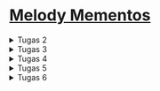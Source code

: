 # [Melody Mementos](https://melody-mementos.adaptable.app/)

<details>
<summary> Tugas 2 </summary>

### 1. Cara meimplementasi checklist pada tugas
Saya membuat proyek Django baru dengan pertama membuat folder baru di lokal dan github dengan nama yang sama. Saya menghubungkan keduanya dengan perintah git add remote origin. Lalu, saya membuat virtual environment untuk projek baru ini dan mendownload django serta requirements lainnya. Lalu, saya membuat proyek django baru dengan perintah "django-admin startproject koleksi_kpop ." 
Saya mengganti allowed hosts di settings.py agar dapat diakses oleh semua host dan menambahkan dokumen .gitignore dengan isi seperti di tutorial 0. 
Kemudian saya membuat aplikasi main dengan perintah "python manage.py startapp main" dan menambahkan 'main' di installed apps pada settings.py agar aplikasi tersebut dapat dijalankan dalam proyek
Untuk routing proyek perlu ditambahkan path baru dalam urlpatterns yang mengarah ke main dan ketika URL terkait diakses, akan mengacu ke urls.py yang ada di aplikasi main
Lalu, checklist selanjutnya dilakukan dengan membuat function di models.py yang berisi atribut yang diinginkan. Diluar atribut wajib, saya menambahkan 2 atribut lagi, yaitu artist sebagai artist yang merilis produk tersebut dengan tipe CharField dan date_release sebagai tanggal rilis produk dengan tipe DateField
Checklist selanjutnya adalah membuat fungsi di views.py. Saya membuat fungsi bernama show_main untuk menampilkan data pada tampilannya. Untuk itu, terdapat dictionary yang nanti value-nya dapat diakses dengan memanggil key-nya di main.html. Setelah itu function return function render dimana akan me-render tampilan HTML.
Untuk routing perlu ditambahkan urls.py di dalam aplikasi main. Lalu, menambahkan url_pattern yang didalamnya ada function path dimana ketika berada di main akan memanggil fungsi show_main pada views.py.
Terakhir saya melakukan deployment di adaptable dengan menghubungkannya pada repo yang ada di github. Saya memilih repo proyek yang baru saja di buat dan menggunakan branch main. Lalu, saya memilih python app template sebagai template deployment dan PostgreSQL sebagai tipe basis data. python version saya memasukkan versi 3.8 sesuai venv saya dan start commmandnya "python manage.py migrate && gunicorn koleksi_kpop.wsgi". Terakhir saya memasukkan nama aplikasi, mencentang "HTTP Listener On Port", dan melakukan deployment.

### 2. Bagan berisenya
![](/image/bagan%20http%20req.jpg)
Pada saat pertama urls.py menerima HTTP request, urls.py akan mencari path yang sesuai dengan requestnya. Lalu, akan diarahkan ke views.py sesuai dengan URL yang korespondensi dan menjalankan fungsi yang dipanggil. Pada fungsi tersebut, kita dapat menulis, membaca, dan menghapus dari database. Kemudian, tampilan di render main.html dengan memanfaatkan data yang dibaca oleh views.py.

### 3. Mengapa menggunakan virtual environment? 
venv digunakan untuk memisahkan dependencies antara proyek karena tiap proyek memiliki kebutuhan yang berbeda sehingga bisa saja bentrok antarproyek. Kita tetap bisa membuat aplikasi web berbasis Django tanpa menggunakan virtual environment jika proyek tersebut tidak bentrok dengan proyek lain yang juga dibuat tanpa virtual environment. Misal kedua proyek tersebut menggunakan django dengan versi yang berbeda, maka tidak mungkin akan berhasil.

### 4. Perbedaan MVC, MVT, MVVM
1. MVC adalah Model, View, Controller. Model bertugas mengatur data dan logika (backend). View bertugas untuk mengatur bagaimana informasi atau data akan ditampilkan ke pengguna. Controller bertugas untuk menerima input dari pengguna, lalu memprosesnya dengan memberikan perintah ke model untuk mengolah data dan view untuk mengolah tampilan.

2. MVT adalah Model, View, Template. Model bertugas mengatur data dan logika, juga memberikan data yang dibutuhkan ke view. View bertugas untuk menyediakan/menyiapkan data yang dibutuhkan oleh template agar siap dipakai. Template berfungsi untuk mengatur tampilan dari data-data tersebut.

3. MVVM adalah Model, View, ViewModel. Model bertugas untuk mengatur data dan logika. View bertugas untuk mengatur tampilan pengguna dan hanya menampilkan data pada tempat yang sesuai, tanpa adanya proses logika. ViewModel bertugas sebagai perantara Model dan View, dimana data dari Model akan di-format disini dan dikirim ke view untuk ditampilkan. 

Perbedaan: 
- Ketika mau melakukan modifikasi pada data, di MVC yang melakukannya adalah controller, di MVT dilakukan dengan cara view mengirimkan perintah ke model dan dilaksanakan oleh model, di MVVM dilakukan dengan cara viewmodel mengirimkan perintah ke model dan modifikasi akan dilakukan oleh model. 
- Ketika ingin mengubah tampilan, di MVC dilakukan dengan cara controller mengirimkan perintah ke view dan view yang melakukan perubahan, di MVT hal ini dilakukan oleh template, dan di MVVM hal ini dilakukan oleh view setelah mendapat perintah dari viewmodel.
</details>

<details> 
<summary>Tugas 3</summary>

### 1. Apa perbedaan antara form POST dan form GET dalam Django?
Form POST dan GET digunakan untuk mengirim data dari form ke server. 
Saat mengirimkan data dengan POST, nilai variabel tidak ditampilkan di URL karena request dikirimkan sebagai bagian dari HTTP Request Body. Sedangkan, GET menampilkan nilai variabel di URL. Maka dari itu, POST dianggap lebih aman dibandingkan GET terutama jika data yang ditransmisi adalah data sensitif.
Karena nilai variabel dimasukkan pada method GET, maka data yang dapat ditransmisi juga terbatas, sehingga POST lebih cocok digunakan jika mengirim data yang berukuran besar.

### 2. Apa perbedaan utama antara XML, JSON, dan HTML dalam konteks pengiriman data?
XML dan JSON banyak digunakan untuk mengirimkan data yang terstruktur, sedangkan HTML lebih digunakan untuk membuat tampilan pada web aplikasi. 
Pengiriman data menggunakan XML dan JSON memiliki struktur yang berbeda. XML mengirim data dengan struktur tree dimana tiap data akan memiliki tag dan closing tag. Dokumen XML juga harus memiliki root element yang merupakan parent dari tag lainnya. Di sisi lain, dokumen JSON mengirim data dalam bentuk yang mirip dengan object pada JavaScript, yaitu berbentuk seperti dictionary pada python. Dokumen JSON terdiri dari key-value pair yang sepenuhnya text, sehingga mudah untuk dibaca manusia.
Lalu, HTML digunakan untuk menampilkan data yang diterima itu agar lebih nyaman dilihat di web aplikasi yang dibuat, misalnya dengan bentuk tabel. Namun, HTML juga bisa digunakan untuk mengirim data berbentuk formulir atau dari parameter URL.

### 3. Mengapa JSON sering digunakan dalam pertukaran data antara aplikasi web modern?
Hal ini karena penyajian data dengan JSON lebih mudah dibaca untuk manusia dan bentuknya lebih sederhana daripada XML, tetapi tetap mampu untuk merepresentasikan struktur data yang kompleks. Selain itu, JSON memiliki sintaks yang lebih ringan yang berarti data yang sama memiliki ukuran file lebih kecil, sehingga pertukaran data akan lebih efisien. JSON juga dapat digunakan dengan berbagai bahasa pemrograman dan syntax-nya mirip dengan JavaScript. 

### 4. Jelaskan bagaimana cara kamu mengimplementasikan checklist di atas secara step-by-step
Pertama, Saya membuat forms.py yang berguna sebagai struktur input form yang ingin dibuat. File tersebut kemudian diisi dengan sebuah class yang bernama ProductForm yang mengambil bentuk dasar dari ModelForm. Kemudian, saya menyatakan objek yang ingin dibuat adalah 'Item' dan atribut apa saja yang perlu diinput pengguna. 
Setelahnya, saya menambahkan fungsi baru pada views.py yang membuat instansiasi dari class ProductForm. Fungsi juga mengecek apakah input yang dimasukkan valid dan menyimpannya jika valid. Melalui fungsi ini juga, tampilan untuk input form di render dengan memanggil fungsi yang merender html create_product.
Selanjutnya, saya membuat file html dengan nama create_product.html dalam folder templates di aplikasi main. Lalu, saya menulis terlebih dahulu keterangan bahwa file ini extends dari base.html dan menyatakan bagian block content. Kemudian, saya membuat form dengan method POST karena form ini bertujuan menambahkan item baru ke database. Lalu, struktur form yang ada di forms.py diambil dengan perantara views.py untuk ditampilkan sebagai tabel. Juga ada tombol untuk mengirimkan data yang telah dimasukkan.
Saya juga menambahkan button yang mengarah ke halaman input form ketika ditekan. Penambahan button dilakukan melalui main.html dan button disisipkan hyperlink ke halaman create_product.
Terakhir untuk checklist pertama adalah membuat routing di urls.py pada aplikasi main agar create_product dapat diakses. Routing dilakukan dengan import fungsi baru (create_product) tadi dan menambahkannya juga dalam urlpatterns.
<br>
Pada checklist selanjutnya, saya pertama menambahkan code pada fungsi show_main untuk menampilkan data dalam format HTML. Saya menambahkan variabel items yang berisi semua datanya, dimana akan digunakan untuk menampilkan data di HTML. Kemudian di main.html saya menambahkan kode untuk menampilkan data dalam bentuk tabel seperti berikut.

```
<table>
        <tr>
            <th>Name</th>
            <th>Amount</th>
            <th>Artist</th>
            <th>Description</th>
        </tr>

        {% comment %} Berikut cara memperlihatkan data produk di bawah baris ini {% endcomment %}

        {% for item in items %}
            <tr>
                <td>{{item.name}}</td>
                <td>{{item.amount}}</td>
                <td>{{item.artist}}</td>
                <td>{{item.description}}</td>
            </tr>
        {% endfor %}
    </table>
```

Untuk data dengan format XML dan JSON, masing-masing dibuat fungsi dan menyimpan semua objek dari Item dalam sebuah variabel. Lalu, data itu di serialize masing-masing sebagai XML dan JSON sesuai fungsinya. Hasil serialisasi itu di-return sebagai HTTP Response.
Untuk menampilkan data dengan format XML dan JSON berdasarkan ID hanya berbeda saat mengambil objek dari Item. Disini diambil objek dari id yang diinginkan saja dan tidak semua objek. Data diserialisasi dan hasilnya di-return sebagai HTTP Response.
<br>
Saya melakukan routing dengan mengimport semua nama fungsi baru di views.py pada urls.py di aplikasi main. Selanjutnya, tambahkan path untuk setiap fungsi di urlpatterns. 
<br>
Terakhir, untuk menjawab pertanyaan di README saya membuka referensi materi dari tutorial 2, slides kuliah, dan membaca artikel di internet.

### 5. Screenshot dari hasil akses URL pada Postman
1. HTML
![](/image/show_main_html.jpg)
![](/image/show_main_html_2.jpg)
![](/image/show_main_html_3.jpg)
![](/image/show_main_html_4.jpg)

2. XML
![](/image/show_xml.jpg)

3. JSON
![](/image/show_json.jpg)

4. XML by ID
![](/image/show_xml_by_id.jpg)

5. JSON by ID
![](/image/show_json_by_id.jpg)
</details>

<details>
<summary>Tugas 4</summary>

### 1. Apa itu Django UserCreationForm, dan jelaskan apa kelebihan dan kekurangannya?
UserCreationForm merupakan library bawaan dari Django yang berfungsi untuk membuat formulir registrasi pengguna baru, sehingga programmer tidak perlu membuat kode dari awal. Kelebihannya adalah kemudahan yang diberikan pada programmer karena dapat memvalidasi input username dan password sesuai aturan dasar, misalnya panjang password harus lebih dari 8 karakter. Di sisi lain, kekurangannya adalah kurangnya kustomisasi yang dapat dilakukan, misalnya tidak bisa menambahkan field jenis kelamin dan tidak bisa menambahkan captcha. UserCreationForm juga perlu kustomisasi lebih untuk menambahkan aturan pembuatan password yang lebih kuat, seperti wajib mengandung huruf kapital.

### 2. Apa perbedaan antara autentikasi dan otorisasi dalam konteks Django, dan mengapa keduanya penting?
Autentikasi adalah proses memverifikasi pengguna yang sedang memanfaatkan apliaksi kita. Contohnya adalah proses login. Sedangkan otorisasi adalah proses pengecekan apakah pengguna boleh mengakses suatu hal. Keduanya penting karena autentikasi dan otorisasi memiliki peran yang berbeda dimana keduanya saling melengkapi. Autentikasi menghambat hacker untuk berpura-pura menjadi seorang pengguna dan otorisasi menghambat orang-orang tidak berkepentingan untuk melakukan suatu aksi tertentu. 

### 3. Apa itu cookies dalam konteks aplikasi web, dan bagaimana Django menggunakan cookies untuk mengelola data sesi pengguna?
Cookies adalah penyimpanan data dengan ukuran maksimal 4 KB yang akan dihapus/kadaluarsa sesuai waktu yang ditentukan programmer. Sesi pengguna itu sendiri hanya bertahan dalam 1 tab dan sesi berakhir saat sesi ditutup, berarti pengguna harus login kembali. Sesi antara satu pengguna dengan yang lainnya dibedakan dengan session ID. Nilai session ID ini disimpan sebagai cookie, sehingga dapat diakses oleh semua window. Hal ini menghasilkan holding state, sehingga pengguna tidak perlu berulang kali melakukan login.

### 4. Apakah penggunaan cookies aman secara default dalam pengembangan web, atau apakah ada risiko potensial yang harus diwaspadai?
Cookies itu sendiri tidak dapat digunakan untuk mentransfer virus. Namun, perlu diwaspadai jika cookies berisi informasi sensitif yang tidak di enkripsi karena dapat dicuri/dimodifikasi informasinya. 

### 5. Jelaskan bagaimana cara kamu mengimplementasikan checklist di atas secara step-by-step (bukan hanya sekadar mengikuti tutorial).
Pertama, saya mengimport semua fungsi yang dibutuhkan untuk membuat register, login, dan logout. Lalu, saya membuat fungsi baru di views.py bernama register yang membuat suatu form default dengan USerCreationForm bawaan Django. Di dalam fungsi itu dibuat kondisi ketika pengguna request methodnya adalah POST, maka akan dibuat UserCreationForm sesuai input yang dimasukan pengguna pada request.POST. Jika formnya berisi data yang valid, maka form akan disimpan dengan form.save(), menampilkan pesan sukses dengan message.success(), dan pengguna diteruskan ke halaman login dengan return. Jika tidak valid, pengguna akan tetap di halaman register.html. 
Selanjutnya, saya membuat file register.html di dalam folder templates dan mengisinya dengan code sebagai berikut.
```html
{% extends 'base.html' %}

{% block meta %}
    <title>Register</title>
{% endblock meta %}

{% block content %}  

<div class = "login">
    
    <h1>Register</h1>  

        <form method="POST" >  
            {% csrf_token %}  
            <table>  
                {{ form.as_table }}  
                <tr>  
                    <td></td>
                    <td><input type="submit" name="submit" value="Daftar"/></td>  
                </tr>  
            </table>  
        </form>

    {% if messages %}  
        <ul>   
            {% for message in messages %}  
                <li>{{ message }}</li>  
                {% endfor %}  
        </ul>   
    {% endif %}

</div>  

{% endblock content %}
```

Selanjutnya, saya membuat fungsi login_user di views.py. Saya membuat kasus ketika request methodnya adalah post dimana program akan mengambil input username dan password yang dimasukkan lalu dilakukan autentikasi. Jika autentikasi berhasil, maka dilakukan login dengan function built-in dan mengarahkan pengguna ke halaman main. Ketika request methodnya bukan POST, maka pengguna tetap di halaman login. Untuk tampilan login, saya membuat login.html dengan isi code sebagai berikut.
```html
{% extends 'base.html' %}

{% block meta %}
    <title>Login</title>
{% endblock meta %}

{% block content %}

<div class = "login">

    <h1>Login</h1>

    <form method="POST" action="">
        {% csrf_token %}
        <table>
            <tr>
                <td>Username: </td>
                <td><input type="text" name="username" placeholder="Username" class="form-control"></td>
            </tr>
                    
            <tr>
                <td>Password: </td>
                <td><input type="password" name="password" placeholder="Password" class="form-control"></td>
            </tr>

            <tr>
                <td></td>
                <td><input class="btn login_btn" type="submit" value="Login"></td>
            </tr>
        </table>
    </form>

    {% if messages %}
        <ul>
            {% for message in messages %}
                <li>{{ message }}</li>
            {% endfor %}
        </ul>
    {% endif %}     
        
    Don't have an account yet? <a href="{% url 'main:register' %}">Register Now</a>

</div>

{% endblock content %}
```

Selanjutnya, untuk logout saya membuat fungsi yang memanfaatkan function built-in logout dan mengembalikan pengguna ke halaman login. Lalu, pengguna dapat melakukan logout dengan button logout yang saya tambahkan pada halaman utama dengan kode tambahan di main.html (setelah button add new product) sebagai berikut.
```html
<a href="{% url 'main:logout' %}">
    <button>
        Logout
    </button>
</a>
```
Setelah itu saya melakukan routing di urls.py dengan mengimport semua fungsi yang baru dibuat dan menambahkan path nya ke urlpatterns. Saya juga menambahkan restriksi untuk halaman main yang hanya dapat diakses ketika sudah login agar pengalaman pengguna semakin lancar. Saya membuat ini dengan decorator login_required yang ada dari Django.

Checklist kedua saya lakukan dengan menjalankan server dan mengakses localhost. Saya memanfaatkan halaman register yang telah saya buat untuk membuat 2 akun dan mengisi dengan dummy data. Kemudian, saya melakukan checklist ketiga, yaitu integrasi Item dengan User. Langkah pertama yang saya lakukan adalah mengimport User dan menambahkan atribut user di model Item. Lalu, saya melakukan migrations. Langkah selanjutnya, saya mengubah function create_product di views.py. Function perlu diganti supaya form tidak langsung disimpan ke database. Saya menambahkan informasi user di formnya sesuai dengan user yang sekarang login dan setelahnya baru disimpan ke database. Lalu, item yang ditampilkan juga di-filter agar yang ditampilkan hanya item dari user yang sedang login di sesi itu. 

Checklist keempat saya lakukan dengan menyimpan jam login dengan cookie pada function login menambahkan code `response.set_cookie('last_login', str(datetime.datetime.now()))` Saya menambahkan informasi ini dalam dictionary context function show_main yang di pass ke main.html agar bisa di render informasinya. Kemudian, saya juga merubah value dari nama dalam dictionary context function show_main agar mengirimkan username dari user yang sekarang sedang login.

Terakhir, saya menjawab pertanyaan dengan membaca kembali tutorial, slides, dan mencari informasi di internet.
</details>

<details>
<summary>Tugas 5</summary>

### 1. Jelaskan manfaat dari setiap element selector dan kapan waktu yang tepat untuk menggunakannya
- Element Selector berguna untuk memilih semua element dengan tag yang sama. Selector ini dapat digunakan jika kita ingin memilih semua elemen dalam sebuah file HTML yang memiliki tag tersebut.

- ID Selector digunakan untuk memilih element yang memiliki ID tersebut. ID biasanya bersifat unik, sehingga cocok ketika kita ingin mengubah sebuah element khusus.

- Class Selector digunakan untuk memilih sekelompok element dengan class sama. Selector ini biasa digunakan untuk mengelompokkan elemen yang karakteristiknya mirip, sehingga styling dilakukan secara bersamaan.

### 2. Jelaskan HTML5 Tag yang kamu ketahui
- head = digunakan untuk menyatakan bagian header dari sebuah file HTML
- body = digunakan untuk menyatakan bagian body dari sebuah file HTML
- style = digunakan ketika kita ingin membuat internal style sheet CSS
- h1, h2, h3, dst = digunakan untuk membuat header
- a = untuk memuat hyperlink
- button = untuk membuat button
- form = untuk membuat form input bagi pengguna memasukkan data
- input = digunakan untuk menerima input dari pengguna
- img = untuk menampilkan gambar
- div = untuk mengelompokkan element dalam HTML

### 3. Jelaskan perbedaan antara margin dan padding.
- Margin digunakan untuk mengatur jarak antara lement lain dengan border element bersangkutan. Transparan atau tidak memiliki warna.
- Padding digunakan untuk mengatur jarak antara isi (content) dengan border dirinya sendiri. Warnanya mengikuti background dari element.

### 4. Jelaskan perbedaan antara framework CSS Tailwind dan Bootstrap. Kapan sebaiknya kita menggunakan Bootstrap daripada Tailwind, dan sebaliknya?
Bootstrap memiliki banyak komponen yang built-in dan siap kita pakai. Di sisi lain, Tailwind menyediakan komponen yang lebih dasar, sehingga perlu kustomisasi lebih lanjut. Tailwind lebih baik digunakan untuk membuat desain yang kompleks karena potensi kustomisasinya lebih besar. Bootstrap baik digunakan untuk membuat desain yang sudah ditentukan dan cepat, misalnya prototype.

### 5. Jelaskan bagaimana cara kamu mengimplementasikan checklist di atas secara step-by-step (bukan hanya sekadar mengikuti tutorial)
Saya membuat navbar dengan menggunakan template yang ada pada website Bootstrap. Kemudian, saya mengubahnya sesuai kebutuhan aplikasi saya. Selanjutnya, saya banyak mencari sumber-sumber dari internet dan memanfaatkan fitur inspect element untuk menemukan styling CSS yang saya butuhkan. Saya juga menggunakan beberapa built-in dari website Bootstrap, yaitu pada register dan create_product. 

</details>

<details>
<summary>Tugas 6</summary>

### 1. Jelaskan perbedaan antara asynchronous programming dengan synchronous programming.
Asynchronous programming berarti task selanjutnya dapat berjalan tanpa menunggu task sebelumnya selesai. Hal ini berarti akan ada beberapa task yang berjalan sekaligus membuat program lebih efisien dan responsif, tetapi di saat yang bersamaan flow program menjadi lebih rumit dengan adanya pemanfaatan callback dan promises.
Di sisi lain, synchronous programming berarti untuk menjalankan sebuah task harus menunggu task sebelumnya selesai. Hal ini berarti hanya 1 task yang dijalankan dalam satu waktu dan flow program menjadi linier. Hal ini membuat program lebih mudah dipahami/intuitif.

### 2. Dalam penerapan JavaScript dan AJAX, terdapat penerapan paradigma event-driven programming. Jelaskan maksud dari paradigma tersebut dan sebutkan salah satu contoh penerapannya pada tugas ini.
Event-driven programming berarti program akan menjalankan suatu task/function ketika ada suatu event yang terjadi, bukan berdasarkan urutan ditulisnya kode. Event ini dapat berupa mouse hover, mouse click, dll. Contohnya pada tugas ini adalah `document.getElementById("button_add").onclick = addProduct`

### 3. Jelaskan penerapan asynchronous programming pada AJAX.
AJAX memanfaatkan asynchronous programming pada data transfer. Pada AJAX, suatu function ditambahkan keyword async untuk menandakan function itu berjalan secara asynchronous. Kemudian, kita dapat menggunakan syntax fetch() untuk membuat asynchronous HTTP GET Request dan await untuk membiarkan task lain tetap berjalan sambil menunggu server memproses request dan memberi respon. Barulah hasil respon itu akan dikelola lagi oleh JavaScript jika diperlukan.

### 4. Pada PBP kali ini, penerapan AJAX dilakukan dengan menggunakan Fetch API daripada library jQuery. Bandingkanlah kedua teknologi tersebut dan tuliskan pendapat kamu teknologi manakah yang lebih baik untuk digunakan.
Fetch API:
- tidak menggunakan library eksternal
- membuat request dengan promise, sehingga mudah untuk membuat asynchronous program
- menyediakan basic instruction untuk melakukan POST, GET, PUT, DELETE, dll
- butuh lebih banyak coding manual untuk instruksi yang lebih rumit

jQuery:
- perlu mengunduh library eksternal
- kompatibel untuk cross-browser karena bisa menyesuaikan dengan perbedaan yang ada di setiap browser 
- Menyediakan instruksi yang lebih lengkap, sehingga kode yang perlu dibuat menjadi lebih simpel

Menurut saya, dalam konteks PBP ini lebih cocok menggunakan Fetch API karena sebagai pemula lebih baik kita menggunakan yang basic dulu. Namun, jQuery akan lebih cocok jika proyek yang ingin dibuat lebih rumit.

### 5. Jelaskan bagaimana cara kamu mengimplementasikan checklist di atas secara step-by-step (bukan hanya sekadar mengikuti tutorial).
Pertama, untuk mengimplementasi AJAX GET, maka saya membuat fungsi getProducts terlebih dahulu untuk fetch di main.html yang memanggil suatu fungsi di views.py. Lalu di views.py yang mengambil item untuk user itu dan mengembalikannya dalam format JSON. Selanjutnya saya membuat fungsi untuk me-refresh tampilan card, dimana fungsi akan memanggil fungsi getProducts tadi dan memindahkan code pembuatan HTML card nya di dalam fungsi refresh ini dengan membuat suatu card untuk tiap itemnya. Tidak lupa saya membuat routing untuk fungsi baru di views.py tadi.

Kedua, untuk AJAX POST saya membuat modal dengan menggunakan template dari bootstrap. Saya membuat button untuk membuka modal tersebut. Lalu, saya membuat fungsi create_ajax di views.py yang berfungsi untuk menambahkan item. Fungsi tersebut akan mengambil data yang diisi dalam modal, membuat object Item baru dengan data yang didapatkan, dan menyimpannya di basis data. Kemudian, saya membuat routing untuk fungsi tersebut. 
Untuk menghubungkan form yang ke fungsi create_ajax, saya membuat sebuah fungsi menggunakan javascript. Fungsi ini adalah addProduct dan akan melakukan fetch terhadap create_ajax dengan mengirimkan HTTP request dengan method POST dan body berupa data-data yang di-input pada modal. Kemudian, saya memanggil fungsi refresh yang telah dibuat sebelumnya untuk memenuhi checklist berikutnya dan mengosongkan input filed pada modal.

Ketiga, saya menambahkan `STATIC_ROOT = os.path.join(BASE_DIR, 'staticfiles')` pada settings.py dan menjalankan command `python manage.py collectstatic` di terminal.

Terakhir, saya menjawab pertanyaan dengan membaca slides kuliah, tutorial, dan searching di internet.
</details>